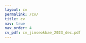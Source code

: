 ```yaml
---
layout: cv
permalink: /cv/
title: cv
nav: true
nav_order: 4
cv_pdf: cv_jinseokbae_2023_dec.pdf
---
```

